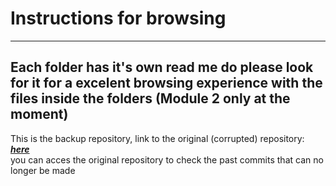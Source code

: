 # **Instructions for browsing**
-------------
**Each folder has it's own read me**
**do please look for it for a excelent browsing experience with the files inside the folders**
(Module 2 only at the moment)
-------------

This is the backup repository, link to the original (corrupted) repository:***<a href = "https://github.com/Windtheking/Coding-riwi.git"> here</a>***
<br>you can acces the original repository to check the past commits that can no longer be made

